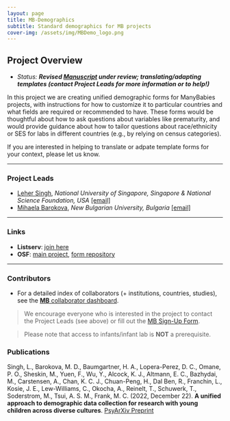 ```yaml
---
layout: page
title: MB-Demographics
subtitle: Standard demographics for MB projects
cover-img: /assets/img/MBDemo_logo.png
---
```


<!--
To-do:
-->

## Project Overview

* *Status: **Revised <a href="https://doi.org/10.31234/osf.io/agt3d" target="_blank">Manuscript</a> under review; translating/adapting templates (contact Project Leads for more information or to help!)***

In this project we are creating unified demographic forms for ManyBabies projects, with instructions for how to customize it to particular countries and what fields are required or recommended to have. These forms would be thoughtful about how to ask questions about variables like prematurity, and would provide guidance about how to tailor questions about race/ethnicity or SES for labs in different countries (e.g., by relying on census categories).

If you are interested in helping to translate or adpate template forms for your context, please let us know. <!--<img style="float: right;" src="/assets/img/baby-623417_1920_500px.jpg">-->


***
### Project Leads
* [Leher Singh](https://fass.nus.edu.sg/psy/people/singh-leher/), *National University of Singapore, Singapore & National Science Foundation, USA* [[email]](mailto:leher.singh.nus@gmail.com)
* [Mihaela Barokova](https://barokova.com/about/), *New Bulgarian University, Bulgaria* [[email]](mailto:mihaela.barokova@gmail.com)


***
### Links
<!--* **Materials, Protocols, and Documentation**: [Google Drive](https://drive.google.com/drive/folders/1IW0daOJMG37FdoGkX1l12zhjPYSmPcD5).-->
<!--* **Data and code**: [MB2-GitHub](https://github.com/manybabies/mb2-analysis)-->
* **Listserv**: [join here](https://mailman.stanford.edu/mailman/listinfo/manybabies-demographics)
* **OSF**: [main project](https://osf.io/tc7hy/), [form repository](https://osf.io/nqc92/)


***
### Contributors
* For a detailed index of collaborators (+ institutions, countries, studies), see the [**MB** collaborator dashboard](https://manybabies.shinyapps.io/shiny_mb_map/).

> We encourage everyone who is interested in the project to contact the Project Leads (see above) or fill out the [MB Sign-Up Form]({{site.baseurl}}/get_involved/).

> Please note that access to infants/infant lab is **NOT** a prerequisite.


### Publications
Singh, L., Barokova, M. D., Baumgartner, H. A., Lopera-Perez, D. C., Omane, P. O., Sheskin, M., Yuen, F., Wu, Y., Alcock, K. J., Altmann, E. C., Bazhydai, M., Carstensen, A., Chan, K. C. J., Chuan-Peng, H., Dal Ben, R., Franchin, L., Kosie, J. E., Lew-Williams, C., Okocha, A., Reinelt, T., Schuwerk, T., Soderstrom, M., Tsui, A. S. M., Frank, M. C. (2022, December 22). **A unified approach to demographic data collection for research with young children across diverse cultures**. [PsyArXiv Preprint](https://doi.org/10.31234/osf.io/agt3d)
